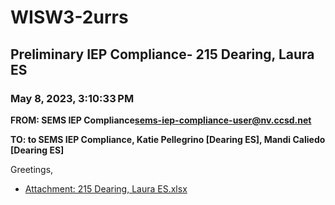 # WISW3-2urrs
## Preliminary IEP Compliance- 215 Dearing, Laura ES
### May 8, 2023, 3:10:33 PM
**FROM: SEMS IEP Compliance<sems-iep-compliance-user@nv.ccsd.net>**

**TO: to SEMS IEP Compliance, Katie Pellegrino [Dearing ES], Mandi Caliedo [Dearing ES]**


Greetings, 





* [Attachment: 215 Dearing, Laura ES.xlsx](WISW3-2urrs-attachment-1.xlsx)
